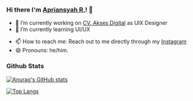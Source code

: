 ### Hi there I'm [Apriansyah R.](https://apriansyahrs.my.id)! 👋


- 🔭 I’m currently working on [CV. Akses Digital](https://aksesdigital.co.id) as UIX Designer
- 🌱 I’m currently learning UI/UX
<!-- - 👯 I’m looking to collaborate on ... -->
<!-- - 🤔 I’m looking for help with ... -->
<!-- - 💬 Ask me about ... -->
- 📫 How to reach me: Reach out to me directly through my [Instagram](https://instagram.com/regexdev)
- 😄 Pronouns: he/him.
<!-- - ⚡ Fun fact: ... -->

### Github Stats

[![Anurag's GitHub stats](https://github-readme-stats.vercel.app/api?username=apriansyahrs)](https://github.com/anuraghazra/github-readme-stats)

[![Top Langs](https://github-readme-stats.vercel.app/api/top-langs/?username=apriansyahrs&layout=compact)](https://github.com/anuraghazra/github-readme-stats)
